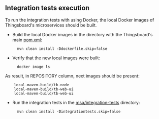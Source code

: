 
## Integration tests execution
To run the integration tests with using Docker, the local Docker images of Thingsboard's microservices should be built. <br />
- Build the local Docker images in the directory with the Thingsboard's main [pom.xml](./../../pom.xml):
        
        mvn clean install -Ddockerfile.skip=false
- Verify that the new local images were built: 

        docker image ls
As result, in REPOSITORY column, next images should be present:
        
        local-maven-build/tb-node
        local-maven-build/tb-web-ui
        local-maven-build/tb-web-ui 

- Run the integration tests in the [msa/integration-tests](../integration-tests) directory:

        mvn clean install -Dintegrationtests.skip=false
